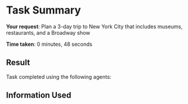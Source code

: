 # Task Summary

**Your request**: Plan a 3-day trip to New York City that includes museums, restaurants, and a Broadway show

**Time taken**: 0 minutes, 48 seconds

## Result

Task completed using the following agents:

## Information Used

